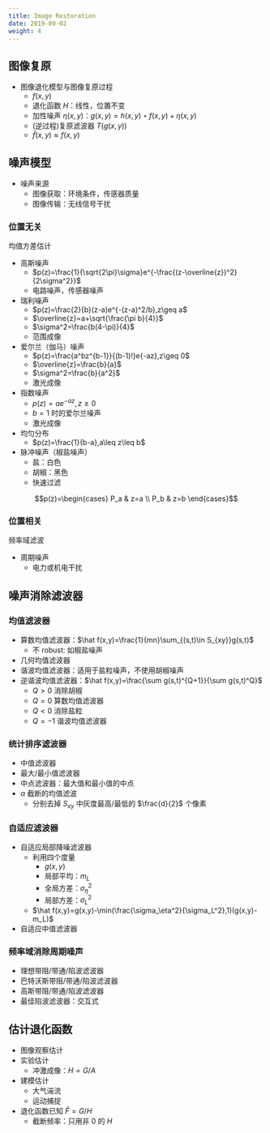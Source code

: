 ```yaml
---
title: Image Restoration
date: 2019-09-02
weight: 4
---
```


## 图像复原

* 图像退化模型与图像复原过程
  * $f(x,y)$
  * 退化函数 $H$：线性，位置不变
  * 加性噪声 $\eta(x,y)$：$g(x,y)=h(x,y)\star f(x,y)+\eta(x,y)$
  * (逆过程)复原滤波器 $T(g(x,y))$
  * $\hat f(x,y)\approx f(x,y)$

## 噪声模型

* 噪声来源
  * 图像获取：环境条件，传感器质量
  * 图像传输：无线信号干扰

### 位置无关

均值方差估计

- 高斯噪声
  - $p(z)=\frac{1}{\sqrt{2\pi}\sigma}e^{-\frac{(z-\overline{z})^2}{2\sigma^2}}$
  - 电路噪声，传感器噪声
- 瑞利噪声
  - $p(z)=\frac{2}{b}(z-a)e^{-(z-a)^2/b},z\geq a$
  - $\overline{z}=a+\sqrt{\frac{\pi b}{4}}$
  - $\sigma^2=\frac{b(4-\pi)}{4}$
  - 范围成像
- 爱尔兰（伽马）噪声
  - $p(z)=\frac{a^bz^{b-1}}{(b-1)!}e{-az},z\geq 0$
  - $\overline{z}=\frac{b}{a}$
  - $\sigma^2=\frac{b}{a^2}$
  - 激光成像
- 指数噪声
  - $p(z)=ae^{-az},z\geq 0$
  - $b=1$ 时的爱尔兰噪声
  - 激光成像
- 均匀分布
  - $p(z)=\frac{1}{b-a},a\leq z\leq b$
- 脉冲噪声（椒盐噪声）
  - 盐：白色
  - 胡椒：黑色
  - 快速过滤

$$p(z)=\begin{cases} P_a & z=a \\ P_b & z=b \end{cases}$$

### 位置相关

频率域滤波

- 周期噪声
  - 电力或机电干扰

## 噪声消除滤波器

### 均值滤波器

- 算数均值滤波器：$\hat f(x,y)=\frac{1}{mn}\sum_{(s,t)\in S_{xy}}g(s,t)$
  - 不 robust: 如椒盐噪声
- 几何均值滤波器
- 谐波均值滤波器：适用于盐粒噪声，不使用胡椒噪声
- 逆谐波均值滤波器：$\hat f(x,y)=\frac{\sum g(s,t)^{Q+1}}{\sum g(s,t)^Q}$
  - $Q>0$ 消除胡椒
  - $Q=0$ 算数均值滤波器
  - $Q<0$ 消除盐粒
  - $Q=-1$ 谐波均值滤波器

### 统计排序滤波器

- 中值滤波器
- 最大/最小值滤波器
- 中点滤波器：最大值和最小值的中点
- $\alpha$ 截断的均值滤波
  - 分别去掉 $S_{xy}$ 中灰度最高/最低的 $\frac{d}{2}$ 个像素

### 自适应滤波器

- 自适应局部降噪滤波器
  - 利用四个度量
    - $g(x,y)$
    - 局部平均：$m_L$
    - 全局方差：$\sigma_\eta^2$
    - 局部方差：$\sigma_L^2$
  - $\hat f(x,y)=g(x,y)-\min(\frac{\sigma_\eta^2}{\sigma_L^2},1)(g(x,y)-m_L)$
- 自适应中值滤波器

### 频率域消除周期噪声

- 理想带阻/带通/陷波滤波器
- 巴特沃斯带阻/带通/陷波滤波器
- 高斯带阻/带通/陷波滤波器
- 最佳陷波滤波器：交互式

## 估计退化函数

- 图像观察估计
- 实验估计
  - 冲激成像：$H=G/A$
- 建模估计
  - 大气湍流
  - 运动捕捉
- 退化函数已知 $\hat F=G/H$
  - 截断频率：只用非 $0$ 的 $H$